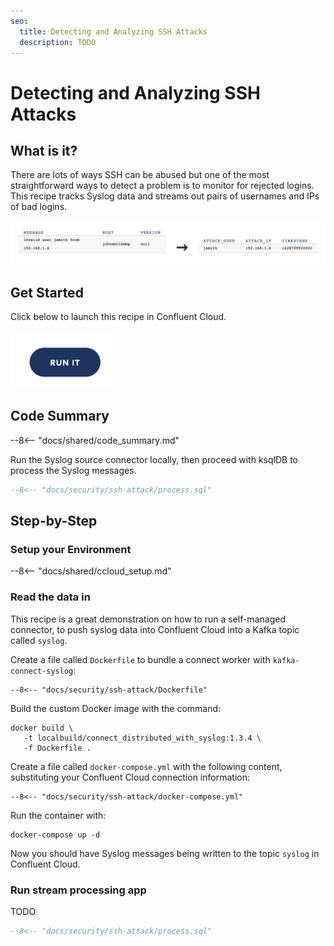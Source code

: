 ```yaml
---
seo:
  title: Detecting and Analyzing SSH Attacks
  description: TODO
---
```


# Detecting and Analyzing SSH Attacks

## What is it?

There are lots of ways SSH can be abused but one of the most straightforward ways to detect a problem is to monitor for rejected logins.
This recipe tracks Syslog data and streams out pairs of usernames and IPs of bad logins.

![ssh-attack](../../img/ssh-attack.png)

## Get Started

Click below to launch this recipe in Confluent Cloud.

![launch](../../img/launch.png)

## Code Summary

--8<-- "docs/shared/code_summary.md"

Run the Syslog source connector locally, then proceed with ksqlDB to process the Syslog messages.

```sql
--8<-- "docs/security/ssh-attack/process.sql"
```

## Step-by-Step

### Setup your Environment

--8<-- "docs/shared/ccloud_setup.md"

### Read the data in

This recipe is a great demonstration on how to run a self-managed connector, to push syslog data into Confluent Cloud into a Kafka topic called `syslog`.

Create a file called `Dockerfile` to bundle a connect worker with `kafka-connect-syslog`:

```text
--8<-- "docs/security/ssh-attack/Dockerfile"
```

Build the custom Docker image with the command:

```
docker build \
   -t localbuild/connect_distributed_with_syslog:1.3.4 \
   -f Dockerfile .
```

Create a file called `docker-compose.yml` with the following content, substituting your Confluent Cloud connection information:

```text
--8<-- "docs/security/ssh-attack/docker-compose.yml"
```

Run the container with:

```
docker-compose up -d
```

Now you should have Syslog messages being written to the topic `syslog` in Confluent Cloud.

### Run stream processing app

TODO

```sql
--8<-- "docs/security/ssh-attack/process.sql"
```
